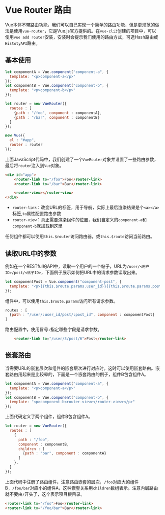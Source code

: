 # Vue Router 路由

Vue本体不带路由功能，我们可以自己实现一个简单的路由功能，但是更规范的做法是使用`vue-router`，它是Vue.js官方提供的。在`vue-cli3`创建的项目中，可以使用`vue add router`安装，安装时会提示我们使用的路由方式，可选Hash路由或`HistotyAPI`路由。

## 基本使用

```javascript
let componentA = Vue.component("component-a", {
  template: "<p>component-a</p>"
});
let componentB = Vue.component("component-b", {
  template: "<p>component-b</p>"
});

let router = new VueRouter({
  routes : [
    {path : "/foo", component : componentA},
    {path : "/bar", component : componentB}
  ]
});

new Vue({
  el : "#app",
  router : router
});
```

上面JavaScript代码中，我们创建了一个`VueRouter`对象并设置了一些路由参数，最后将`router`注入到`Vue`对象。

```html
<div id="app">
	<router-link to="/foo">Foo</router-link>
	<router-link to="/bar">Bar</router-link>

	<router-view></router-view>
</div>
```

* `router-link`：改变URL的标签，用于导航，实际上最后渲染结果是个`<a></a>`标签,`to`属性配置路由参数
* `router-view`：真正需要渲染组件的位置，我们自定义的`component-a`和`component-b`就加载到这里

任何组件都可以使用`this.$router`访问路由器，或`this.$route`访问当前路由。

## 读取URL中的参数

例如在一个RESTful的API中，读取一个用户的一个帖子，URL为`/user/<用户ID>/post/<帖子ID>`，下面例子展示如何把URL中的请求参数读取出来。

```javascript
let componentPost = Vue.component("component-post", {
  template: "<p>{{this.$route.params.user_id}}{{this.$route.params.post_id}}</p>"
});
```

组件中，可以使用`this.$route.params`访问所有请求参数。

```javascript
routes : [
  {path : "/user/:user_id/post/:post_id", component : componentPost}
]
```

路由配置中，使用冒号`:`指定哪些字段是请求参数。

```html
	<router-link to="/user/3/post/6">Post</router-link>
```

## 嵌套路由

当需要URL的嵌套层次和组件的嵌套层次进行对应时，这时可以使用嵌套路由。嵌套路由用起来是比较晕的，下面是一个嵌套路由的例子，组件B包含组件A。

```javascript
let componentA = Vue.component("component-a", {
  template: "<p>component-a</p>"
});
let componentB = Vue.component("component-b", {
  template: "<p>component-b<router-view></router-view></p>"
});
```

上面代码定义了两个组件，组件B包含组件A。

```javascript
let router = new VueRouter({
  routes : [
    {
      path : "/foo",
      component : componentB,
      children : [
        {path : "bar", component : componentA}
      ]
    },
  ]
});
```

上面代码中注册了路由组件，注意路由嵌套的层次，`/foo`对应大的组件B，`/foo/bar`对应小的组件A，这种嵌套关系用`children`数组表示。注意内层路由就不要由`/`开头了，这个表示项目根目录。

```html
<router-link to="/foo">Foo</router-link>
<router-link to="/foo/bar">Bar</router-link>
```
